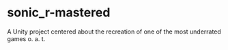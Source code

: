 # sonic_r-mastered
A Unity project centered about the recreation of one of the most underrated games o. a. t.
